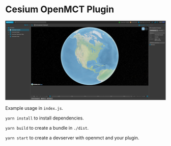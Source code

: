 # Cesium OpenMCT Plugin

![screenshot](./screenshots/cesium-plugin.webp)

Example usage in `index.js`.

`yarn install` to install dependencies.

`yarn build` to create a bundle in `./dist`.

`yarn start` to create a devserver with openmct and your plugin.
